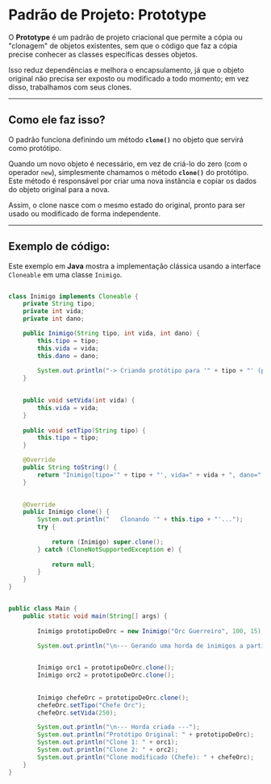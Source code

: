 # Padrão de Projeto: Prototype

O **Prototype** é um padrão de projeto criacional que permite a cópia ou "clonagem" de objetos existentes, sem que o código que faz a cópia precise conhecer as classes específicas desses objetos.

Isso reduz dependências e melhora o encapsulamento, já que o objeto original não precisa ser exposto ou modificado a todo momento; em vez disso, trabalhamos com seus clones.

---

## Como ele faz isso?

O padrão funciona definindo um método **`clone()`** no objeto que servirá como protótipo.

Quando um novo objeto é necessário, em vez de criá-lo do zero (com o operador `new`), simplesmente chamamos o método **`clone()`** do protótipo. Este método é responsável por criar uma nova instância e copiar os dados do objeto original para a nova.

Assim, o clone nasce com o mesmo estado do original, pronto para ser usado ou modificado de forma independente.

---

## Exemplo de código:

Este exemplo em **Java** mostra a implementação clássica usando a interface `Cloneable` em uma classe `Inimigo`.

```java

class Inimigo implements Cloneable {
    private String tipo;
    private int vida;
    private int dano;

    public Inimigo(String tipo, int vida, int dano) {
        this.tipo = tipo;
        this.vida = vida;
        this.dano = dano;
        
        System.out.println("-> Criando protótipo para '" + tipo + "' (processo custoso)...");
    }

    
    public void setVida(int vida) {
        this.vida = vida;
    }
    
    public void setTipo(String tipo) {
        this.tipo = tipo;
    }

    @Override
    public String toString() {
        return "Inimigo[tipo='" + tipo + "', vida=" + vida + ", dano=" + dano + "]";
    }

    
    @Override
    public Inimigo clone() {
        System.out.println("   Clonando '" + this.tipo + "'...");
        try {
            
            return (Inimigo) super.clone();
        } catch (CloneNotSupportedException e) {
            
            return null;
        }
    }
}


public class Main {
    public static void main(String[] args) {
        
        Inimigo prototipoDeOrc = new Inimigo("Orc Guerreiro", 100, 15);

        System.out.println("\n--- Gerando uma horda de inimigos a partir do protótipo ---");

        
        Inimigo orc1 = prototipoDeOrc.clone();
        Inimigo orc2 = prototipoDeOrc.clone();
        
        
        Inimigo chefeOrc = prototipoDeOrc.clone();
        chefeOrc.setTipo("Chefe Orc");
        chefeOrc.setVida(250); 

        System.out.println("\n--- Horda criada ---");
        System.out.println("Protótipo Original: " + prototipoDeOrc);
        System.out.println("Clone 1: " + orc1);
        System.out.println("Clone 2: " + orc2);
        System.out.println("Clone modificado (Chefe): " + chefeOrc);
    }
}
```